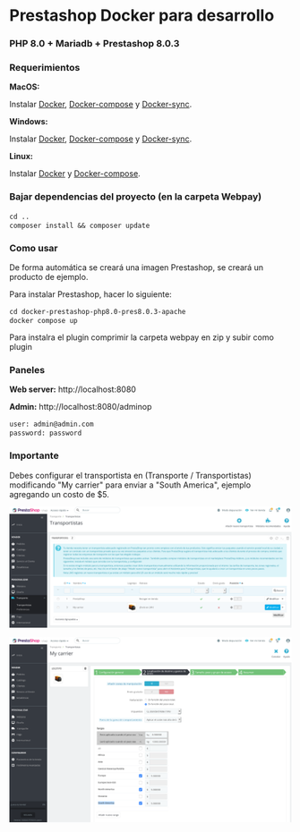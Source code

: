 #  Prestashop Docker para desarrollo

### PHP 8.0 + Mariadb + Prestashop 8.0.3

### Requerimientos

**MacOS:**

Instalar [Docker](https://docs.docker.com/docker-for-mac/install/), [Docker-compose](https://docs.docker.com/compose/install/#install-compose) y [Docker-sync](https://docker-sync.readthedocs.io/en/latest/).

**Windows:**

Instalar [Docker](https://docs.docker.com/docker-for-windows/install/), [Docker-compose](https://docs.docker.com/compose/install/#install-compose) y [Docker-sync](https://docker-sync.readthedocs.io/en/latest/).

**Linux:**

Instalar [Docker](https://docs.docker.com/engine/installation/linux/docker-ce/ubuntu/) y [Docker-compose](https://docs.docker.com/compose/install/#install-compose).

### Bajar dependencias del proyecto (en la carpeta Webpay)

```
cd ..
composer install && composer update
```

### Como usar

De forma automática se creará una imagen Prestashop, se creará un producto de ejemplo.

Para instalar Prestashop, hacer lo siguiente:

```
cd docker-prestashop-php8.0-pres8.0.3-apache
docker compose up
```

Para instalra el plugin comprimir la carpeta webpay en zip y subir como plugin

### Paneles

**Web server:** http://localhost:8080

**Admin:** http://localhost:8080/adminop

    user: admin@admin.com
    password: password


### Importante

Debes configurar el transportista en (Transporte / Transportistas) modificando "My carrier" para enviar a "South America", ejemplo agregando un costo de $5.

![transporte1](img/transporte1.png)

![transporte2](img/transporte2.png)
